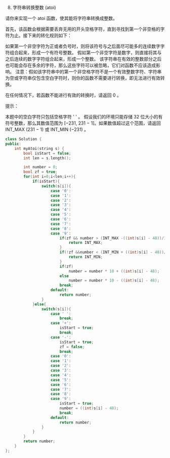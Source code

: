 8. 字符串转换整数 (atoi)


请你来实现一个 atoi 函数，使其能将字符串转换成整数。

首先，该函数会根据需要丢弃无用的开头空格字符，直到寻找到第一个非空格的字符为止。接下来的转化规则如下：

如果第一个非空字符为正或者负号时，则将该符号与之后面尽可能多的连续数字字符组合起来，形成一个有符号整数。
假如第一个非空字符是数字，则直接将其与之后连续的数字字符组合起来，形成一个整数。
该字符串在有效的整数部分之后也可能会存在多余的字符，那么这些字符可以被忽略，它们对函数不应该造成影响。
注意：假如该字符串中的第一个非空格字符不是一个有效整数字符、字符串为空或字符串仅包含空白字符时，则你的函数不需要进行转换，即无法进行有效转换。

在任何情况下，若函数不能进行有效的转换时，请返回 0 。

提示：

本题中的空白字符只包括空格字符 ' ' 。
假设我们的环境只能存储 32 位大小的有符号整数，那么其数值范围为 [−231,  231 − 1]。如果数值超过这个范围，请返回  INT_MAX (231 − 1) 或 INT_MIN (−231) 。



```cpp
class Solution {
public:
    int myAtoi(string s) {
        bool isStart = false;
        int len = s.length();

        int number = 0;
        bool zf = true;
        for(int i=0;i<len;i++){
            if(isStart){
                switch(s[i]){
                    case '0':
                    case '1':
                    case '2':
                    case '3':
                    case '4':
                    case '5':
                    case '6':
                    case '7':
                    case '8':
                    case '9':
                        if(zf && number > (INT_MAX -((int)s[i] - 48))/10){
                            return INT_MAX;
                        }
                        if(!zf &&number < (INT_MIN + ((int)s[i] - 48))/10){
                            return INT_MIN;
                        }
                        if(zf)
                            number = number * 10 + ((int)s[i] - 48);
                        else
                            number = number * 10 - ((int)s[i] - 48);
                        break;
                    default:
                        return number;
                }
            }else{
                switch(s[i]){
                    case ' ':
                        break;
                    case '+':
                        isStart = true;
                        break;
                    case '-':
                        isStart = true;
                        zf = false;
                        break;
                    case '0':
                    case '1':
                    case '2':
                    case '3':
                    case '4':
                    case '5':
                    case '6':
                    case '7':
                    case '8':
                    case '9':
                        isStart = true;
                        number = ((int)s[i] - 48);
                        break;
                    default:
                        return number;
                }
            }
        }
        return number;
    }
};
```
